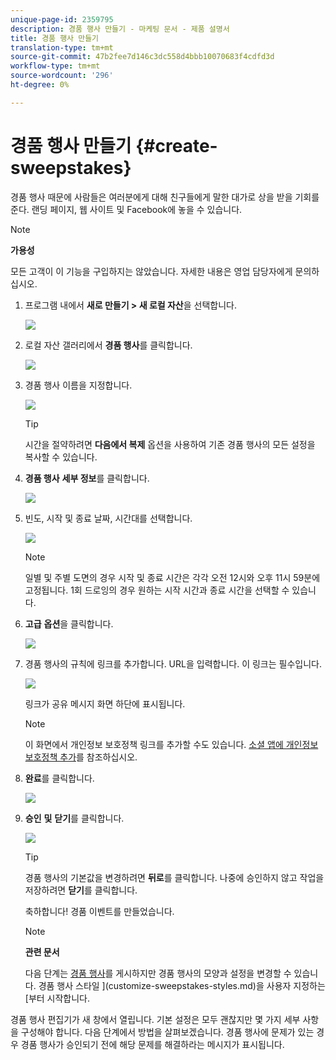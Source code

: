 ```yaml
---
unique-page-id: 2359795
description: 경품 행사 만들기 - 마케팅 문서 - 제품 설명서
title: 경품 행사 만들기
translation-type: tm+mt
source-git-commit: 47b2fee7d146c3dc558d4bbb10070683f4cdfd3d
workflow-type: tm+mt
source-wordcount: '296'
ht-degree: 0%

---
```



# 경품 행사 만들기 {#create-sweepstakes}

경품 행사 때문에 사람들은 여러분에게 대해 친구들에게 말한 대가로 상을 받을 기회를 준다. 랜딩 페이지, 웹 사이트 및 Facebook에 놓을 수 있습니다.

>[!NOTE]
>
>**가용성**
>
>모든 고객이 이 기능을 구입하지는 않았습니다. 자세한 내용은 영업 담당자에게 문의하십시오.

1. 프로그램 내에서 **새로 만들기 > 새 로컬 자산**&#x200B;을 선택합니다.

   ![](assets/image2014-9-25-17-3a29-3a20.png)

1. 로컬 자산 갤러리에서 **경품 행사**&#x200B;를 클릭합니다.

   ![](assets/image2014-9-25-17-3a29-3a31.png)

1. 경품 행사 이름을 지정합니다.

   ![](assets/image2014-9-25-17-3a29-3a50.png)

   >[!TIP]
   >
   >시간을 절약하려면 **다음에서 복제** 옵션을 사용하여 기존 경품 행사의 모든 설정을 복사할 수 있습니다.

1. **경품 행사** **세부 정보**&#x200B;를 클릭합니다.

   ![](assets/image2014-9-25-17-3a32-3a37.png)

1. 빈도, 시작 및 종료 날짜, 시간대를 선택합니다.

   ![](assets/image2014-9-25-17-3a32-3a43.png)

   >[!NOTE]
   >
   >일별 및 주별 도면의 경우 시작 및 종료 시간은 각각 오전 12시와 오후 11시 59분에 고정됩니다. 1회 드로잉의 경우 원하는 시작 시간과 종료 시간을 선택할 수 있습니다.

1. **고급** **옵션**&#x200B;을 클릭합니다.

   ![](assets/image2014-9-25-17-3a33-3a19.png)

1. 경품 행사의 규칙에 링크를 추가합니다. URL을 입력합니다. 이 링크는 필수입니다.

   ![](assets/image2014-9-25-17-3a33-3a30.png)

   링크가 공유 메시지 화면 하단에 표시됩니다.

   >[!NOTE]
   >
   >이 화면에서 개인정보 보호정책 링크를 추가할 수도 있습니다. [소셜 앱에 개인정보 보호정책 추가](../../../../product-docs/demand-generation/social/social-functions/add-your-privacy-policy-to-a-social-app.md)를 참조하십시오.

1. **완료**&#x200B;를 클릭합니다.

   ![](assets/image2014-9-25-17-3a34-3a2.png)

1. **승인** **및** **닫기**&#x200B;를 클릭합니다.

   ![](assets/image2014-9-25-17-3a34-3a15.png)

   >[!TIP]
   >
   >경품 행사의 기본값을 변경하려면 **뒤로**&#x200B;를 클릭합니다. 나중에 승인하지 않고 작업을 저장하려면 **닫기**&#x200B;를 클릭합니다.

   축하합니다! 경품 이벤트를 만들었습니다.

   >[!NOTE]
   >
   >**관련 문서**
   >
   >다음 단계는 [경품 행사](publish-a-sweepstakes.md)를 게시하지만 경품 행사의 모양과 설정을 변경할 수 있습니다. 경품 행사 스타일 ](customize-sweepstakes-styles.md)을 사용자 지정하는 [부터 시작합니다.

경품 행사 편집기가 새 창에서 열립니다. 기본 설정은 모두 괜찮지만 몇 가지 세부 사항을 구성해야 합니다. 다음 단계에서 방법을 살펴보겠습니다.                    경품 행사에 문제가 있는 경우 경품 행사가 승인되기 전에 해당 문제를 해결하라는 메시지가 표시됩니다.